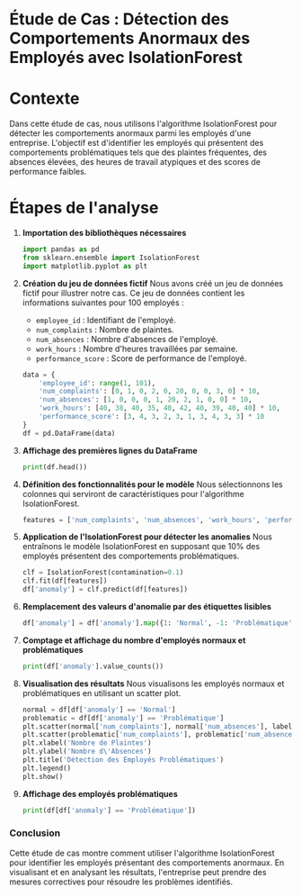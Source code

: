 # Étude de Cas : Détection des Comportements Anormaux des Employés avec IsolationForest

# Contexte

Dans cette étude de cas, nous utilisons l'algorithme IsolationForest pour détecter les comportements anormaux parmi les employés d'une entreprise. L'objectif est d'identifier les employés qui présentent des comportements problématiques tels que des plaintes fréquentes, des absences élevées, des heures de travail atypiques et des scores de performance faibles.

# Étapes de l'analyse

1. **Importation des bibliothèques nécessaires**
   ```python
   import pandas as pd
   from sklearn.ensemble import IsolationForest
   import matplotlib.pyplot as plt
   ```

2. **Création du jeu de données fictif**
   Nous avons créé un jeu de données fictif pour illustrer notre cas. Ce jeu de données contient les informations suivantes pour 100 employés :
   - `employee_id` : Identifiant de l'employé.
   - `num_complaints` : Nombre de plaintes.
   - `num_absences` : Nombre d'absences de l'employé.
   - `work_hours` : Nombre d'heures travaillées par semaine.
   - `performance_score` : Score de performance de l'employé.
   ```python
   data = {
       'employee_id': range(1, 101),
       'num_complaints': [0, 1, 0, 2, 0, 20, 0, 0, 3, 0] * 10,
       'num_absences': [1, 0, 0, 0, 1, 20, 2, 1, 0, 0] * 10,
       'work_hours': [40, 38, 40, 35, 40, 42, 40, 39, 40, 40] * 10,
       'performance_score': [3, 4, 3, 2, 3, 1, 3, 4, 3, 3] * 10
   }
   df = pd.DataFrame(data)
   ```

3. **Affichage des premières lignes du DataFrame**
   ```python
   print(df.head())
   ```

4. **Définition des fonctionnalités pour le modèle**
   Nous sélectionnons les colonnes qui serviront de caractéristiques pour l'algorithme IsolationForest.
   ```python
   features = ['num_complaints', 'num_absences', 'work_hours', 'performance_score']
   ```

5. **Application de l'IsolationForest pour détecter les anomalies**
   Nous entraînons le modèle IsolationForest en supposant que 10% des employés présentent des comportements problématiques.
   ```python
   clf = IsolationForest(contamination=0.1)
   clf.fit(df[features])
   df['anomaly'] = clf.predict(df[features])
   ```

6. **Remplacement des valeurs d'anomalie par des étiquettes lisibles**
   ```python
   df['anomaly'] = df['anomaly'].map({1: 'Normal', -1: 'Problématique'})
   ```

7. **Comptage et affichage du nombre d'employés normaux et problématiques**
   ```python
   print(df['anomaly'].value_counts())
   ```

8. **Visualisation des résultats**
   Nous visualisons les employés normaux et problématiques en utilisant un scatter plot.
   ```python
   normal = df[df['anomaly'] == 'Normal']
   problematic = df[df['anomaly'] == 'Problématique']
   plt.scatter(normal['num_complaints'], normal['num_absences'], label='Normal', c='green')
   plt.scatter(problematic['num_complaints'], problematic['num_absences'], label='Problématique', c='red')
   plt.xlabel('Nombre de Plaintes')
   plt.ylabel('Nombre d\'Absences')
   plt.title('Détection des Employés Problématiques')
   plt.legend()
   plt.show()
   ```

9. **Affichage des employés problématiques**
   ```python
   print(df[df['anomaly'] == 'Problématique'])
   ```

### Conclusion
Cette étude de cas montre comment utiliser l'algorithme IsolationForest pour identifier les employés présentant des comportements anormaux. En visualisant et en analysant les résultats, l'entreprise peut prendre des mesures correctives pour résoudre les problèmes identifiés.
